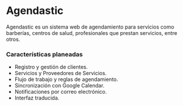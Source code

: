 Agendastic
================


Agendastic es un sistema web de agendamiento para servicios como barberías, centros de salud, 
profesionales que prestan servicios, entre otros.

### Características planeadas

* Registro y gestión de clientes.
* Servicios y Proveedores de Servicios.
* Flujo de trabajo y reglas de agendamiento.
* Sincronización con Google Calendar.
* Notificaciones por correo electrónico.
* Interfaz traducida.
